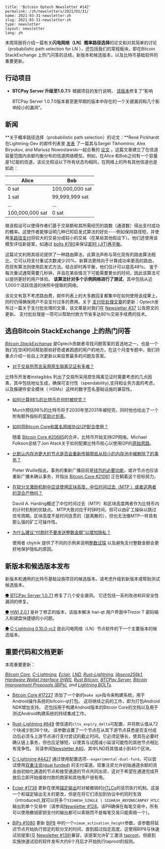 ```
title: 'Bitcoin Optech Newsletter #142'
permalink: /zh/newsletters/2021/03/31/
name: 2021-03-31-newsletter-zh 
slug: 2021-03-31-newsletter-zh 
type: newsletter
layout: newsletter
lang: zh
```

本周简报将介绍一篇有关**闪电网络（LN）概率路径选择**的论文和对其简单的讨论（probabilistic path selection for LN ），还包括我们的常规板块，即在Bitcoin StackExchange 上热门问答的总结，新版本和候选版本，以及比特币基础软件的重要更新。



## 行动项目

- **BTCPay Server 升级至1.0.7.1:** 根据项目的发行说明， [该版本](https://github.com/btcpayserver/btcpayserver/releases/tag/v1.0.7.1)修复了“影响

  BTCPay Server 1.0.7.0版本甚至更早期的版本中存在的一个关键漏洞和几个影响较小的漏洞”。



## 新闻

**关于概率路径选择（probabilistic path selection）的论文：**René Pickhardt在Lightning-Dev 的邮件列表里 [发表](https://lists.linuxfoundation.org/pipermail/lightning-dev/2021-March/002984.html) 了一篇其与Sergei Tikhomirov, Alex Biryukov, and Mariusz Nowostawski一起合著的 [论文](https://arxiv.org/abs/2103.08576) 。这篇文章建立了在信道容量范围内余额均衡分布的信道网络模型。例如，在Alice 和Bob之间有一个容量是1亿聪的信道，该论文假设以下所有状态均相同，在网络上的所有其他信道也是如此：

| Alice           | Bob             |
| --------------- | --------------- |
| 0 sat           | 100,000,000 sat |
| 1 sat           | 99,999,999 sat  |
| …               | …               |
| 100,000,000 sat | 0 sat           |

做该假设可以使得作者们基于交易额和其所需经历的跳数（通道数）得出支付成功的概率。这使作者能够证明几种已知启发式算法的好处----例如保持路径短，并使用[多路径支付](https://bitcoinops.org/en/topics/multipath-payments/)将较大的交易分成较小的交易（在某些其他假设下）。他们还使用该模型评估新提案，如通过 [bolts #780](https://github.com/lightningnetwork/lightning-rfc/issues/780)来保证[即时 (JIT)再平衡](https://bitcoinops.org/en/topics/jit-routing/)。

这篇论文利用其结论提供了一种路由算法，此算法声称与简化现有的路由算法相比，它可以将支付重试次数减少20%。新算法更倾向于计算成功率更高的路由，而现有算法则使用启发式方法。结合即时再平衡，他们估计可以提高48％。 鉴于每次重试通常需要几秒钟，并且在某些情况下可能需要更长的时间，因此该算法可以提供更好的用户体验。 **该算法针对多个示例网络进行了测试**，其中包括从近1,000个活跃信道的快照中提取的网络。

该论文有意不考虑路由费，邮件列表上的大多数回复都集中在如何使用该成果上，同时仍得确保用户不会支付过多的费用。关于 [支付批处理文章](https://bitcoinops.org/en/payment-batching/)的更新：Optech发布过一篇关于支付批处理的文章，该文章是对我们在 [Newsletter #37](https://bitcoinops.org/en/newsletters/2019/03/12/#optech-publishes-book-chapter-about-payment-batching) 公告原文的更新。 支付批处理是一项可以帮助付款方节省多达80％交易手续费的技术。

## 选自Bitcoin StackExchange 上的热门问答

*[Bitcoin StackExchange](https://bitcoin.stackexchange.com/)* 是Optech贡献者寻找问题答案的首选地之一，也是一个我们在空闲时间帮助那些好奇或者困惑的用户的地方。在这个月度专题中，我们将重点介绍一些自上次更新以来投票最多的问题及答案。

-  [对于交易所而言采用原生隔离见证有多难？](https://bitcoin.stackexchange.com/a/103674) 

  比特币开发者instagibbs 列出了交易所采用原生隔离见证时需要考虑的几点因素，其中包括地址生成，确保可支付性（spendability),支持和业务方面的考虑，以及像硬件安全模块（ HSMs）这样的数字签名基础设施的兼容性。

  

- [如何计算98%的比特币在何时被挖完？](https://bitcoin.stackexchange.com/a/103159)

  Murch预估98%的比特币将于2030年至2031年被挖完，同时他也给出了一个附有额外指标的[奖励计划表](https://docs.google.com/spreadsheets/d/12tR_9WrY0Hj4AQLoJYj9EDBzfA38XIVLQSOOOVePNm0/edit#gid=0)。

  

- [如何将Bitcoin Core和匿名网络协议I2P配合使用？](https://bitcoin.stackexchange.com/a/103402)

  随着 [Bitcoin Core #20685](https://bitcoinops.org/en/newsletters/2021/03/10/#bitcoin-core-20685)的合并，比特币开始支持I2P网络。Michael Folkson总结了Jon Atack关于如何配置比特币核心以使用I2P的[原始思路](https://twitter.com/jonatack/status/1366764964896075776?s=20)。

  

- [比默认内存池更大的节点是否会重新传输那些从较小的内存池中被删除了的事务？](https://bitcoin.stackexchange.com/a/103104)

  Pieter Wuille指出，事务的重新广播目前是[钱包的必要功能](https://bitcoin.stackexchange.com/questions/103261/does-my-node-rebroadcast-its-mempool-transactions-on-startup/103262#103262)，或许节点也应该重新广播未确认事务，并指出 [Bitcoin Core #21061](https://github.com/bitcoin/bitcoin/issues/21061) 正在朝着这个目标努力。

  

- [在软分叉激励机制中应该使用区块高度、中位时间过去（MTP ）或者这两者的混合产物吗？](https://bitcoin.stackexchange.com/a/103854)

  David A. Harding概述了中位时间过去（MTP）和区块高度两者作为比特币内的计时机制的优缺点。 MTP大致对应于时钟时间，但可以由矿工操纵以跳过信号周期。区块高度不是时间连贯的（是离散的），但也无法像MTP一样具有那么强的矿工可操作性。

  

- [为什么建议“付款时不要发送整数金额”以增加隐私？](https://bitcoin.stackexchange.com/a/103260) 

  使用者 chytrik 提供了不同的示例来说明[整数试探](https://en.bitcoin.it/wiki/Privacy#Round_numbers) 以及避免支付整数金额会更好地保护隐私的原因。



## 新版本和候选版本发布

新版本和通用的比特币基础设施项目的候选版本。请考虑升级到新版本或帮助测试候选版本。

[●](https://bitcoinops.org/en/newsletters/2021/03/31/#btcpay-server-1-0-7-1) [BTCPay Server 1.0.7.1](https://github.com/btcpayserver/btcpayserver/releases/tag/v1.0.7.1) 修复了几个安全漏洞。 它还包括一系列改进和非安全性漏洞的修复。

[●](https://bitcoinops.org/en/newsletters/2021/03/31/#hwi-2-0-1) [HWI 2.0.1](https://github.com/bitcoin-core/HWI/releases/tag/2.0.1) 是补丁修正的版本，该版本解决 hwi-qt 用户界面中Trezor T 密码输入和键盘快捷键的小问题。

[●](https://bitcoinops.org/en/newsletters/2021/03/31/#c-lightning-0-10-0-rc2) [C-Lightning 0.10.0-rc2](https://github.com/ElementsProject/lightning/releases/tag/v0.10.0rc2) 是此闪电网络（LN）节点软件的下一个主要版本的候选版本。



## 重要代码和文档更新

本周重要更新：

*[Bitcoin Core](https://github.com/bitcoin/bitcoin), [C-Lightning](https://github.com/ElementsProject/lightning), [Eclair](https://github.com/ACINQ/eclair), [LND](https://github.com/lightningnetwork/lnd/), [Rust-Lightning](https://github.com/rust-bitcoin/rust-lightning), [libsecp256k1](https://github.com/bitcoin-core/secp256k1), [Hardware Wallet Interface (HWI)](https://github.com/bitcoin-core/HWI), [Rust Bitcoin](https://github.com/rust-bitcoin/rust-bitcoin), [BTCPay Server](https://github.com/btcpayserver/btcpayserver/), [Bitcoin Improvement Proposals (BIPs)](https://github.com/bitcoin/bips/), and [Lightning BOLTs](https://github.com/lightningnetwork/lightning-rfc/).*

- [Bitcoin Core #17227](https://github.com/bitcoin/bitcoin/issues/17227) 添加了一个新的`make apk`指令来构建系统，用于Android操作系统的bitcoin-qt打包。 这将继续之前的工作，即为打包Android NDK增加支持。 还包括用于构建Android版本的Bitcoin Core的文档以及用于测试Android构建系统的持续集成工作。

- [Rust-Lightning #849](https://github.com/rust-bitcoin/rust-lightning/issues/849) 使信道的`cltv_expiry_delta`可配置，并将默认值从72个块减少到36个块。 该参数设置了一个节点在从其下游节点获悉是否支付成功后必须与上游节点进行支付尝试的截止时间。它必须足够长，使其在必要时确认链上事务，但也应足够短，以使其与试图减小延误可能性的其他节点相比有竞争性。 另请参阅[Newsletter #40](https://bitcoinops.org/en/newsletters/2019/04/02/#lnd-2759)，其中LND将其值减小到40个区块。

- [C-Lightning #4427](https://github.com/ElementsProject/lightning/issues/4427) 通过使用配置选项`--experimental-dual-fund`，可以尝试使用[双重注资(dual funded)](https://bitcoinops.org/en/topics/dual-funding/) 的支付渠道。双重注资允许初始通道余额的资金由初始化通道的节点和接受通道的节点共同出资，这对于希望在通道完成开放后立即开始接收付款的商家和其他用户很有用。

- [Eclair #1738](https://github.com/ACINQ/eclair/issues/1738) 更新在使用[锚定输出](https://bitcoinops.org/en/topics/anchor-outputs/)时对被撤销的[HTLCs](https://bitcoinops.org/en/topics/htlc/)的惩罚执行机制。这是一个和锚定输出无关的更改，但是在将它们添加到协议中的同时生效（introduced),就可以将多个`SIGHASH_SINGLE | SIGHASH_ANYONECANPAY HTLC`输出到单个交易中（请参阅[Newsletter #128](https://bitcoinops.org/en/newsletters/2020/12/16/#bolts-803)。该PR确保在每笔交易中，所有可以使用撤销密钥支付的输出都可以索赔而不是每笔交易只能索赔一个）。

- [BIPs #1080](https://github.com/bitcoin/bips/issues/1080) 更新 [BIP8](https://github.com/bitcoin/bips/blob/master/bip-0008.mediawiki) 中的一个`nimum_activation_height`参数，该参数将延迟节点开始执行锁定的软分叉的时间，直到超过指定高度。这使得BIP8与快速试验提案(见 [Newsletter #139](https://bitcoinops.org/en/newsletters/2021/03/10/#a-short-duration-attempt-at-miner-activation))兼容，该提案允许矿工激活 [taproot](https://bitcoinops.org/en/topics/taproot/)，但直到实施快速试验的软件发布大约6个月后才开始执行taproot的规则。

